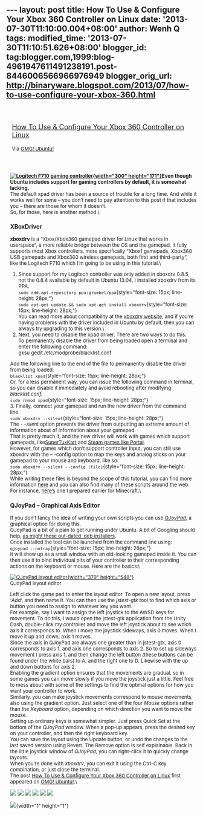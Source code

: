 --- layout: post title: How To Use & Configure Your Xbox 360 Controller
on Linux date: '2013-07-30T11:10:00.004+08:00' author: Wenh Q tags:
modified\_time: '2013-07-30T11:10:51.626+08:00' blogger\_id:
tag:blogger.com,1999:blog-4961947611491238191.post-8446006566966976949
blogger\_orig\_url:
http://binaryware.blogspot.com/2013/07/how-to-use-configure-your-xbox-360.html
---
<div style="margin: 10px; padding: 5px;">

<div style="font-size: 18px;">

[\
How To Use & Configure Your Xbox 360 Controller on
Linux](http://feedproxy.google.com/~r/d0od/~3/vuFfy46EqfI/dealing-with-xbox-controllers-in-ubuntu)

</div>

<div style="font-size: 13px;">

Via [OMG! Ubuntu!](http://www.omgubuntu.co.uk/)

</div>

</div>

<div style="font-size: 13px; padding: 15px 0 10px 10px;">

**[![Logitech F710 gaming
controller](http://www.omgubuntu.co.uk/wp-content/uploads/2013/07/P1010770-300x171.jpg){width="300"
height="171"}](http://www.omgubuntu.co.uk/wp-content/uploads/2013/07/P1010770.jpg)Even
though Ubuntu includes support for gaming controllers by default, it is
somewhat lacking.**\
The default xpad driver has been a source of trouble for a long time.
And while it works well for some – you don’t need to pay attention to
this post if that includes you – there are those for whom it doesn’t.\
So, for those, here is another method.\
### XBoxDriver

**xboxdrv** is a “Xbox/Xbox360 gamepad driver for Linux that works in
userspace”, a more reliable bridge between the OS and the gamepad. It
fully supports most Xbox controllers, more specifically “Xbox1 gamepads,
Xbox360 USB gamepads and Xbox360 wireless gamepads, both first and
third-party”, like the Logitech F710 which I’m going to be using in this
tutorial.\
1. Since support for my Logitech controller was only added in xboxdrv
0.8.5, not the 0.8.4 available by default in Ubuntu 13.04, I installed
xboxdrv from its PPA.\
`sudo add-apt-repository ppa:grumbel/ppa`{style="font-size: 15px; line-height: 28px;"}\
`sudo apt-get update && sudo apt-get install xboxdrv`{style="font-size: 15px; line-height: 28px;"}\
You can read more about compatibility at the [xboxdrv
website](http://pingus.seul.org/~grumbel/xboxdrv/ "xboxdrv website"),
and if you’re having problems with the driver included in Ubuntu by
default, then you can always try upgrading to this version.\
2. Next, you need to disable the xpad driver. There are two ways to do
this.\
To permanently disable the driver from being loaded open a terminal and
enter the following command:\
    gksu gedit /etc/modprobe/blacklist.conf

Add the following line to the end of the file to permanently disable the
driver from being loaded:\
`blacklist xpad`{style="font-size: 15px; line-height: 28px;"}\
Or, for a less permanent way, you can issue the following command in
terminal, so you can disable it immediately and avoid rebooting after
modifying *blacklist.conf.*\
`sudo rnmod xpad`{style="font-size: 15px; line-height: 28px;"}\
3. Finally, connect your gamepad and run the new driver from the command
line.\
`sudo xboxdrv --silent`{style="font-size: 15px; line-height: 28px;"}\
The *- -silent* option prevents the driver from outputting an extreme
amount of information about of information about your gamepad.\
That is pretty much it, and the new driver will work with games which
support gamepads,
like[SuperTuxKart](http://www.omgubuntu.co.uk/2011/04/latest-supertuxkart-hits-release-candidate "Latest SuperTuxKart hits release candidate")
and [Steam games like
Portal](http://www.omgubuntu.co.uk/2013/06/portal-leaves-beta-hits-linux "Portal for Linux Leaves Beta, Now Available to All").\
However, for games which don’t support controller input, you can still
use xboxdrv with the – -config option to map the keys and analog sticks
on your gamepad to your mouse and keyboard, like so:\
`sudo xboxdrv --silent --config [file]`{style="font-size: 15px; line-height: 28px;"}\
While writing these files is beyond the scope of this tutorial, you can
find more information
[here](http://askubuntu.com/a/207532 "Creating config files for xboxdrv")
and you can also find many of these scripts around the web. For
instance,
[here’s](https://gist.github.com/tomslominski/5985026 "Minecraft xboxdrv control script")
one I prepared earlier for Minecraft.\
### QJoyPad – Graphical Axis Editor

If you don’t fancy the idea of writing your own scripts you can use
[*QJoyPad*,](http://qjoypad.sourceforge.net/) a graphical option for
doing this.\
QJoyPad is a bit of a pain to get running under Ubuntu. A bit of
Googling should help, [as might these out-dated .deb
installers](http://archive.getdeb.net/ubuntu/rpool/games/q/qjoypad/).\
Once installed the tool can be launched from the command line using:\
`qjoypad --notray`{style="font-size: 15px; line-height: 28px;"}\
It will show up as a small window with an old-looking gamepad inside it.
You can then use it to bind individual bits of your controller to their
corresponding actions on the keyboard or mouse. Here are the basics:\
<div style="width: 379px;">

[![QJoyPad layout
editor](http://www.omgubuntu.co.uk/wp-content/uploads/2013/07/Screenshot-from-2013-07-28-173928.png){width="379"
height="548"}](http://www.omgubuntu.co.uk/wp-content/uploads/2013/07/Screenshot-from-2013-07-28-173928.png)\
QJoyPad layout editor

</div>

Left click the game pad to enter the layout editor. To open a new
layout, press ‘*Add*‘, and then name it. You can then use the
*jstest-gtk* tool to find which axis or button you need to assign to
whatever key you want.\
For example, say I want to assign the left joystick to the AWSD keys for
movement. To do this, I would open the jstest-gtk application from the
Unity Dash, double-click my controller and move the left joystick about
to see which axis it corresponds to. When I move the joystick sideways,
axis 0 moves. When I move it up and down, axis 1 moves.\
Since the axis in QJoyPad are always one greater than in jstest-gtk,
axis 0 corresponds to axis 1, and axis one corresponds to axis 2. So to
set up sideways movement I press axis 1, and then change the left button
(these buttons can be found under the white bars) to A, and the right
one to D. Likewise with the up and down buttons for axis 2.\
Enabling the gradient option ensures that the movements are gradual, so
in some games you can move slowly if you move the joystick just a
little. Feel free to mess about with some of the settings to find the
optimal options for how you want your controller to work.\
Similarly, you can make joystick movements correspond to mouse
movements, also using the gradient option. Just select one of the four
*Mouse* options rather than the *Keyboard* option, depending on which
direction you want to move the mouse.\
Setting up ordinary keys is somewhat simpler. Just press Quick Set at
the bottom of the *QJoyPad* window. When a pop-up appears, press the
desired key on your controller, and then the right keyboard key.\
You can save the layout using the Update button, or undo the changes to
the last saved version using Revert. The Remove option is self
explainable. Back in the little joystick window of *QJoyPad*, you can
right-click it to quickly change layouts.\
When you’re done with *xboxdrv*, you can exit it using the Ctrl-C key
combination, or just close the terminal.\
The post [How To Use & Configure Your Xbox 360 Controller on
Linux](http://www.omgubuntu.co.uk/2013/07/dealing-with-xbox-controllers-in-ubuntu)
first appeared on [OMG! Ubuntu!](http://www.omgubuntu.co.uk/).\
<div>

[![](http://feeds.feedburner.com/~ff/d0od?i=vuFfy46EqfI:9BygRqfOx40:wBxX2hOkimM)](http://feeds.feedburner.com/~ff/d0od?a=vuFfy46EqfI:9BygRqfOx40:wBxX2hOkimM)
[![](http://feeds.feedburner.com/~ff/d0od?d=I9og5sOYxJI)](http://feeds.feedburner.com/~ff/d0od?a=vuFfy46EqfI:9BygRqfOx40:I9og5sOYxJI)
[![](http://feeds.feedburner.com/~ff/d0od?d=qj6IDK7rITs)](http://feeds.feedburner.com/~ff/d0od?a=vuFfy46EqfI:9BygRqfOx40:qj6IDK7rITs)
[![](http://feeds.feedburner.com/~ff/d0od?i=vuFfy46EqfI:9BygRqfOx40:V_sGLiPBpWU)](http://feeds.feedburner.com/~ff/d0od?a=vuFfy46EqfI:9BygRqfOx40:V_sGLiPBpWU)
[![](http://feeds.feedburner.com/~ff/d0od?i=vuFfy46EqfI:9BygRqfOx40:gIN9vFwOqvQ)](http://feeds.feedburner.com/~ff/d0od?a=vuFfy46EqfI:9BygRqfOx40:gIN9vFwOqvQ)
[![](http://f%20%20%20eeds.feedburner.com/~ff/d0od?d=yIl2AUoC8zA)](http://feeds.feedburner.com/~ff/d0od?a=vuFfy46EqfI:9BygRqfOx40:yIl2AUoC8zA)

</div>

![](http://feeds.feedburner.com/~r/d0od/~4/vuFfy46EqfI){width="1"
height="1"}

</div>
